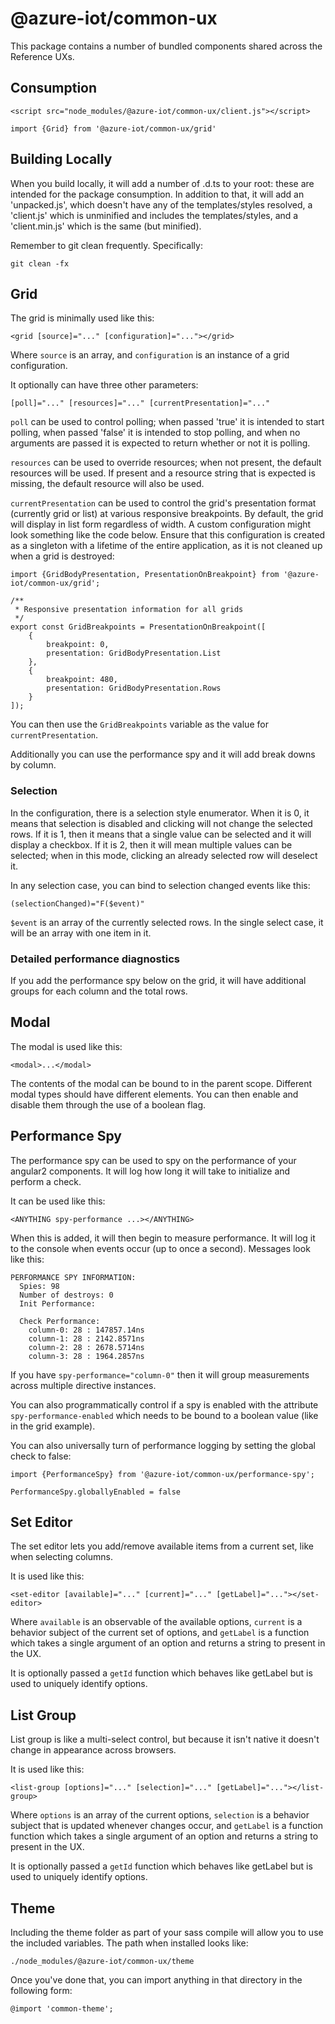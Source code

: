 <!--
TODO: flesh this out more
-->
# @azure-iot/common-ux

This package contains a number of bundled components shared across the Reference UXs.

## Consumption

    <script src="node_modules/@azure-iot/common-ux/client.js"></script>

    import {Grid} from '@azure-iot/common-ux/grid'

## Building Locally

When you build locally, it will add a number of .d.ts to your root: these are intended for the package consumption. In addition to that, it will add an 'unpacked.js', which doesn't have any of the templates/styles resolved, a 'client.js' which is unminified and includes the templates/styles, and a 'client.min.js' which is the same (but minified).

Remember to git clean frequently. Specifically:

    git clean -fx

## Grid

The grid is minimally used like this:

    <grid [source]="..." [configuration]="..."></grid>

Where `source` is an array, and `configuration` is an instance of a grid configuration.

It optionally can have three other parameters:

    [poll]="..." [resources]="..." [currentPresentation]="..."
    
`poll` can be used to control polling; when passed 'true' it is intended to start polling, when passed 'false' it is intended to stop polling, and when no arguments are passed it is expected to return whether or not it is polling.

`resources` can be used to override resources; when not present, the default resources will be used. If present and a resource string that is expected is missing, the default resource will also be used.

`currentPresentation` can be used to control the grid's presentation format (currently grid or list) at various responsive breakpoints. By default, the grid will display in list form regardless of width. A custom configuration might look something like the code below. Ensure that this configuration is created as a singleton with a lifetime of the entire application, as it is not cleaned up when a grid is destroyed:

    import {GridBodyPresentation, PresentationOnBreakpoint} from '@azure-iot/common-ux/grid';
    
    /**
     * Responsive presentation information for all grids
     */
    export const GridBreakpoints = PresentationOnBreakpoint([
        {
            breakpoint: 0,
            presentation: GridBodyPresentation.List
        },
        {
            breakpoint: 480,
            presentation: GridBodyPresentation.Rows
        }
    ]);
    
You can then use the `GridBreakpoints` variable as the value for `currentPresentation`.

Additionally you can use the performance spy and it will add break downs by column.

### Selection

In the configuration, there is a selection style enumerator. When it is 0, it means that selection is disabled and clicking will not change the selected rows. If it is 1, then it means that a single value can be selected and it will display a checkbox. If it is 2, then it will mean multiple values can be selected; when in this mode, clicking an already selected row will deselect it.

In any selection case, you can bind to selection changed events like this:

    (selectionChanged)="F($event)"
    
`$event` is an array of the currently selected rows. In the single select case, it will be an array with one item in it.

### Detailed performance diagnostics

If you add the performance spy below on the grid, it will have additional groups for each column and the total rows.

## Modal

The modal is used like this:

    <modal>...</modal>

The contents of the modal can be bound to in the parent scope. Different modal types should have different elements. You can then enable and disable them through the use of a boolean flag.

## Performance Spy

The performance spy can be used to spy on the performance of your angular2 components. It will log how long it will take to initialize and perform a check.

It can be used like this:

    <ANYTHING spy-performance ...></ANYTHING>
    
When this is added, it will then begin to measure performance. It will log it to the console when events occur (up to once a second). Messages look like this:

    PERFORMANCE SPY INFORMATION:
      Spies: 98
      Number of destroys: 0
      Init Performance:
        
      Check Performance:
        column-0: 28 : 147857.14ns
        column-1: 28 : 2142.8571ns
        column-2: 28 : 2678.5714ns
        column-3: 28 : 1964.2857ns

If you have `spy-performance="column-0"` then it will group measurements across multiple directive instances.

You can also programmatically control if a spy is enabled with the attribute `spy-performance-enabled` which needs to be bound to a boolean value (like in the grid example).

You can also universally turn of performance logging by setting the global check to false:

    import {PerformanceSpy} from '@azure-iot/common-ux/performance-spy';
    
    PerformanceSpy.globallyEnabled = false

## Set Editor

The set editor lets you add/remove available items from a current set, like when selecting columns.

It is used like this:

    <set-editor [available]="..." [current]="..." [getLabel]="..."></set-editor>

Where `available` is an observable of the available options, `current` is a behavior subject of the current set of options, and `getLabel` is a function which takes a single argument of an option and returns a string to present in the UX.

It is optionally passed a `getId` function which behaves like getLabel but is used to uniquely identify options.

## List Group

List group is like a multi-select control, but because it isn't native it doesn't change in appearance across browsers.

It is used like this:

    <list-group [options]="..." [selection]="..." [getLabel]="..."></list-group>
    
Where `options` is an array of the current options, `selection` is a behavior subject that is updated whenever changes occur, and `getLabel` is a function function which takes a single argument of an option and returns a string to present in the UX.

It is optionally passed a `getId` function which behaves like getLabel but is used to uniquely identify options.

## Theme

Including the theme folder as part of your sass compile will allow you to use the included variables. The path when installed looks like:

    ./node_modules/@azure-iot/common-ux/theme

Once you've done that, you can import anything in that directory in the following form:

    @import 'common-theme';
